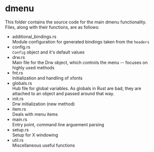# dmenu

This folder contains the source code for the main dmenu functionality.  
Files, along with their functions, are as follows:
- additional_bindings.rs  
  Module configuration for generated bindings taken from the `headers`
- config.rs  
  `Config` object and it's default values
- drw.rs  
  Main file for the Drw object, which controls the menu -- focuses on
  highly used methods
- fnt.rs  
  Initialization and handling of xfonts
- globals.rs  
  Hub file for global variables. As globals in Rust are bad, they are
  attached to an object and passed around that way.
- init.rs  
  Drw initialization (new method)
- item.rs  
  Deals with menu items
- main.rs  
  Entry point, command line arguement parsing
- setup.rs  
  Setup for X windowing
- util.rs  
  Miscellaneous useful functions
